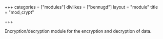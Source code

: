 +++
categories = ["modules"]
divlikes = ["bennugd"]
layout = "module"
title = "mod_crypt"

+++

Encryption/decryption module for the encryption and decryption of data.
